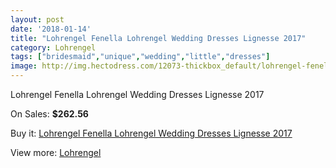 ```yaml
---
layout: post
date: '2018-01-14'
title: "Lohrengel Fenella Lohrengel Wedding Dresses Lignesse 2017"
category: Lohrengel
tags: ["bridesmaid","unique","wedding","little","dresses"]
image: http://img.hectodress.com/12073-thickbox_default/lohrengel-fenella-lohrengel-wedding-dresses-lignesse-2013.jpg
---
```

Lohrengel Fenella Lohrengel Wedding Dresses Lignesse 2017

On Sales: **$262.56**
<a href="https://www.hectodress.com/lohrengel/5930-lohrengel-fenella-lohrengel-wedding-dresses-lignesse-2013.html"><amp-img layout="responsive" width="600" height="600" src="//img.hectodress.com/12073-thickbox_default/lohrengel-fenella-lohrengel-wedding-dresses-lignesse-2013.jpg" alt="Lohrengel Fenella Lohrengel Wedding Dresses Lignesse 2017 0" /></a>

Buy it: [Lohrengel Fenella Lohrengel Wedding Dresses Lignesse 2017](https://www.hectodress.com/lohrengel/5930-lohrengel-fenella-lohrengel-wedding-dresses-lignesse-2013.html "Lohrengel Fenella Lohrengel Wedding Dresses Lignesse 2017")

View more: [Lohrengel](https://www.hectodress.com/103-lohrengel "Lohrengel")